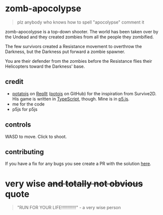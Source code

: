 # zomb-apocolypse
> plz anybody who knows how to spell "apocolypse" comment it 

zomb-apocolypse is a top-down shooter. The world has been taken over by the Undead and they created zombies from all the people they zombified.

The few survivors created a Resistance movement to overthrow the Darkness, but the Darkness put forward a zombie spawner.

You are their defender from the zombies before the Resistance flies their Helicopters toward the Darkness' base.

## credit
- [potatojs](https://replit.com/@potatojs) on [ReplIt](https://replit.com) ([potojs](https://github.com/potojs) on GitHub) for the inspiration from Survive2D. His game is written in [TypeScript](https://typescriptlang.org), though. Mine is in [p5.js](https://p5js.org).
- me for the code
- p5js for p5js

## controls
WASD to move. Click to shoot.

## contributing
If you have a fix for any bugs you see create a PR with the solution [here](https://github.com/kewlamogh/zomb-apocolypse).

# very wise ~~and totally not obvious~~ quote
> "RUN FOR YOUR LIFE!!!!!!!!!!!!" - a very wise person